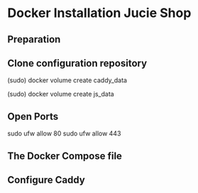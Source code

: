 # Docker Installation Jucie Shop

## Preparation

## Clone configuration repository

(sudo) docker volume create caddy_data

(sudo) docker volume create js_data

## Open Ports

sudo ufw allow 80
sudo ufw allow 443

## The Docker Compose file

## Configure Caddy
